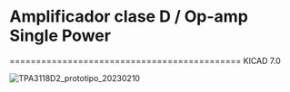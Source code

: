 
# Amplificador clase D / Op-amp Single Power
============================================
KICAD 7.0

![TPA3118D2_prototipo_20230210](https://user-images.githubusercontent.com/88397949/219953369-84a4f688-250c-485a-a901-abb3ea99bb6d.png)


